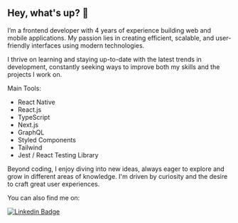## Hey, what's up? 👋

I’m a frontend developer with 4 years of experience building web and mobile applications. My passion lies in creating efficient, scalable, and user-friendly interfaces using modern technologies.

I thrive on learning and staying up-to-date with the latest trends in development, constantly seeking ways to improve both my skills and the projects I work on.

Main Tools:
 * React Native
 * React.js
 * TypeScript
 * Next.js
 * GraphQL
 * Styled Components
 * Tailwind
 * Jest / React Testing Library

Beyond coding, I enjoy diving into new ideas, always eager to explore and grow in different areas of knowledge. I'm driven by curiosity and the desire to craft great user experiences.

You can also find me on:

[![Linkedin Badge](https://img.shields.io/badge/-LinkedIn-blue?style=flat-square&logo=Linkedin&logoColor=white&link=https://www.linkedin.com/in/natalia-paiva)](https://www.linkedin.com/in/natalia-paiva)

